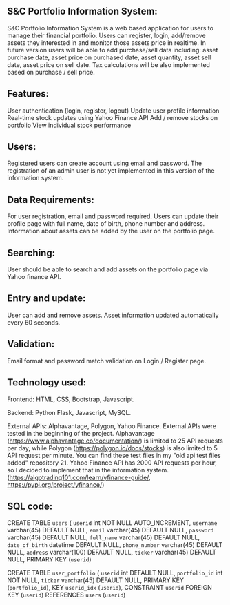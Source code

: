 ## S&C Portfolio Information System:

S&C Portfolio Information System is a web based application for users to manage their financial portfolio. 
Users can register, login, add/remove assets they interested in and monitor those assets price in realtime.
In future version users will be able to add purchase/sell data including: asset purchase date, asset price on purchased date, asset quantity, 
asset sell date, asset price on sell date. Tax calculations will be also implemented based on purchase / sell price.

## Features:

User authentication (login, register, logout)
Update user profile information
Real-time stock updates using Yahoo Finance API
Add / remove stocks on portfolio
View individual stock performance

## Users:

Registered users can create account using email and password. The registration of an admin user is not yet implemented in this version of the information system.

## Data Requirements:

For user registration, email and password required. Users can update their profile page with full name, date of birth, phone number and address. Information about assets can be added by the user on the portfolio page.

## Searching:
User should be able to search and add assets on the portfolio page via Yahoo finance API. 

## Entry and update:
User can add and remove assets. Asset information updated automatically every 60 seconds.

## Validation:
Email format and password match validation on Login / Register page.

## Technology used:
Frontend: HTML, CSS, Bootstrap, Javascript.

Backend: Python Flask, Javascript, MySQL.

External APIs: Alphavantage, Polygon, Yahoo Finance. 
External APIs were tested in the beginning of the project. Alphavantage (https://www.alphavantage.co/documentation/) is limited to 25 API requests per day, while Polygon (https://polygon.io/docs/stocks) is also limited to 5 API request per minute. You can find these test files in my "old api test files added" repository 21. Yahoo Finance API has 2000 API requests per hour, so I decided to implement that in the information system. 
(https://algotrading101.com/learn/yfinance-guide/, https://pypi.org/project/yfinance/)


## SQL code:

CREATE TABLE `users` (
  `userid` int NOT NULL AUTO_INCREMENT,
  `username` varchar(45) DEFAULT NULL,
  `email` varchar(45) DEFAULT NULL,
  `password` varchar(45) DEFAULT NULL,
  `full_name` varchar(45) DEFAULT NULL,
  `date_of_birth` datetime DEFAULT NULL,
  `phone_number` varchar(45) DEFAULT NULL,
  `address` varchar(100) DEFAULT NULL,
  `ticker` varchar(45) DEFAULT NULL,
  PRIMARY KEY (`userid`)

CREATE TABLE `user_portfolio` (
  `userid` int DEFAULT NULL,
  `portfolio_id` int NOT NULL,
  `ticker` varchar(45) DEFAULT NULL,
  PRIMARY KEY (`portfolio_id`),
  KEY `userid_idx` (`userid`),
  CONSTRAINT `userid` FOREIGN KEY (`userid`) REFERENCES `users` (`userid`)

